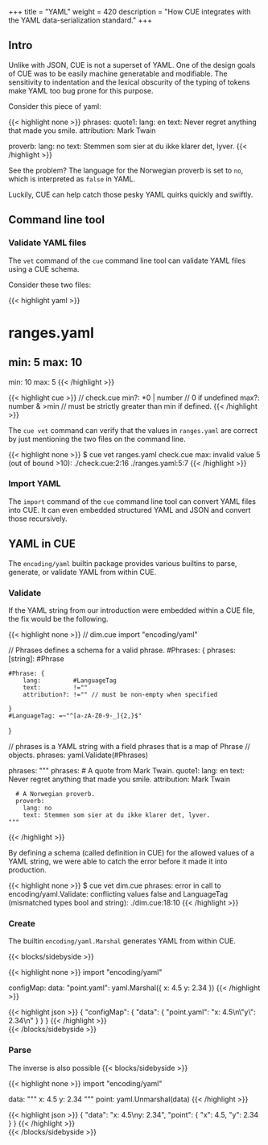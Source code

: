+++
title = "YAML"
weight = 420
description = "How CUE integrates with the YAML data-serialization standard."
+++

## Intro

Unlike with JSON, CUE is not a superset of YAML.
One of the design goals of CUE was to be easily machine generatable and
modifiable.
The sensitivity to indentation and the lexical obscurity of the typing of
tokens make YAML too bug prone for this purpose.

Consider this piece of yaml:

{{< highlight none >}}
phrases:
  quote1:
    lang: en
    text: Never regret anything that made you smile.
    attribution: Mark Twain

  proverb:
    lang: no
    text: Stemmen som sier at du ikke klarer det, lyver.
{{< /highlight >}}

See the problem?
The language for the Norwegian proverb is set to `no`, which is interpreted
as `false` in YAML.

Luckily, CUE can help catch those pesky YAML quirks quickly and swiftly.


## Command line tool

### Validate YAML files

The `vet` command of the `cue` command line tool can validate
YAML files using a CUE schema.

Consider these two files:

{{< highlight yaml >}}
# ranges.yaml
min: 5
max: 10
---
min: 10
max: 5
{{< /highlight >}}

{{< highlight cue >}}
// check.cue
min?: *0 | number    // 0 if undefined
max?: number & >min  // must be strictly greater than min if defined.
{{< /highlight >}}

The `cue vet` command can verify that the values in `ranges.yaml`
are correct by just mentioning the two files on the command line.

{{< highlight none >}}
$ cue vet ranges.yaml check.cue
max: invalid value 5 (out of bound >10):
    ./check.cue:2:16
    ./ranges.yaml:5:7
{{< /highlight >}}

### Import YAML

The `import` command of the `cue` command line tool can convert YAML files
into CUE.
It can even embedded structured YAML and JSON and convert those recursively.


## YAML in CUE

The `encoding/yaml` builtin package provides various builtins to
parse, generate, or validate YAML from within CUE.

### Validate

If the YAML string from our introduction were embedded within a CUE file,
the fix would be the following.

{{< highlight none >}}
// dim.cue
import "encoding/yaml"

// Phrases defines a schema for a valid phrase.
#Phrases: {
    phrases: [string]: #Phrase

    #Phrase: {
        lang:         #LanguageTag
        text:         !=""
        attribution?: !="" // must be non-empty when specified

    }
    #LanguageTag: =~"^[a-zA-Z0-9-_]{2,}$"
}

// phrases is a YAML string with a field phrases that is a map of Phrase
// objects.
phrases: yaml.Validate(#Phrases)

phrases: """
    phrases:
      # A quote from Mark Twain.
      quote1:
        lang: en
        text: Never regret anything that made you smile.
        attribution: Mark Twain

      # A Norwegian proverb.
      proverb:
        lang: no
        text: Stemmen som sier at du ikke klarer det, lyver.
    """
{{< /highlight >}}

By defining a schema (called definition in CUE) for the allowed values of a YAML
string, we were able to catch the error before it made it into production.

{{< highlight none >}}
$ cue vet dim.cue
phrases: error in call to encoding/yaml.Validate: conflicting values false and
LanguageTag (mismatched types bool and string):
    ./dim.cue:18:10
{{< /highlight >}}


### Create

The builtin `encoding/yaml.Marshal` generates YAML from within CUE.

{{< blocks/sidebyside >}}
<div class="col">
{{< highlight none >}}
import "encoding/yaml"

configMap: data: "point.yaml":
    yaml.Marshal({
        x: 4.5
        y: 2.34
    })
{{< /highlight >}}
</div>

<div class="col">
{{< highlight json >}}
{
    "configMap": {
        "data": {
            "point.yaml": "x: 4.5\n\"y\": 2.34\n"
        }
    }
}
{{< /highlight >}}
</div>
{{< /blocks/sidebyside >}}

### Parse

The inverse is also possible
{{< blocks/sidebyside >}}
<div class="col">
{{< highlight none >}}
import "encoding/yaml"

data: """
    x: 4.5
    y: 2.34
    """
point: yaml.Unmarshal(data)
{{< /highlight >}}
</div>

<div class="col">
{{< highlight json >}}
{
    "data": "x: 4.5\ny: 2.34",
    "point": {
        "x": 4.5,
        "y": 2.34
    }
}
{{< /highlight >}}
</div>
{{< /blocks/sidebyside >}}

